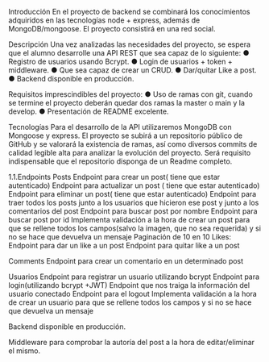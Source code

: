 Introducción
En el proyecto de backend se combinará los conocimientos adquiridos en las
tecnologías node + express, además de MongoDB/mongoose.
El proyecto consistirá en una red social.

Descripción
Una vez analizadas las necesidades del proyecto, se espera
que el alumno desarrolle una API REST que sea capaz de lo siguiente:
● Registro de usuarios usando Bcrypt.
● Login de usuarios + token + middleware.
● Que sea capaz de crear un CRUD.
● Dar/quitar Like a post.
● Backend disponible en producción.

Requisitos imprescindibles del proyecto:
● Uso de ramas con git, cuando se termine el proyecto deberán quedar dos ramas la master o main y la develop.
● Presentación de README excelente.


Tecnologías
Para el desarrollo de la API utilizaremos MongoDB con Mongoose y express.
El proyecto se subirá a un repositorio público de GitHub y se valorará la
existencia de ramas, así como diversos commits de calidad legible alta para
analizar la evolución del proyecto.
Será requisito indispensable que el repositorio disponga de un Readme
completo.

1.1.Endpoints
  Posts
Endpoint para crear un post( tiene que estar autenticado)
Endpoint para actualizar un post ( tiene que estar autenticado)
Endpoint para eliminar un post( tiene que estar autenticado)
Endpoint para traer todos los posts junto a los usuarios que hicieron ese post y junto a los comentarios del post
Endpoint para buscar post por nombre
Endpoint para buscar post por id
Implementa validación a la hora de crear un post para que se rellene todos los campos(salvo la imagen, que no sea requerida) y si no se hace que devuelva un mensaje
Paginación de 10 en 10
Likes:
Endpoint para dar un like a un post
Endpoint para quitar like a un post

  Comments
Endpoint para crear un comentario en un determinado post

 Usuarios
Endpoint para registrar un usuario utilizando bcrypt
Endpoint para login(utilizando bcrypt +JWT)
Endpoint que nos traiga la información del usuario conectado
Endpoint para el logout
Implementa validación a la hora de crear un usuario para que se rellene todos los campos y si no se hace que devuelva un mensaje

Backend disponible en producción.

Middleware para comprobar la autoría del post a la hora de editar/eliminar el mismo.


